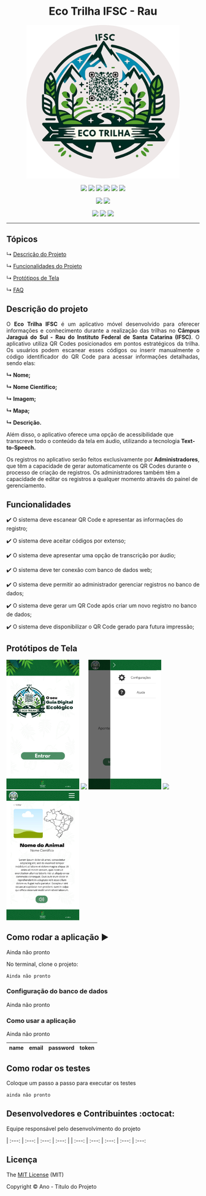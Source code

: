 <h1 align="center">Eco Trilha IFSC - Rau</h1>

<p align="center">
  <img src="https://github.com/Megwazi/assets/blob/main/Eco-Trail-IFSC.png" width=400 />
<p/>
  
<p align="center">
  <img src="https://img.shields.io/badge/Kotlin-0095D5?&style=for-the-badge&logo=kotlin&logoColor=white"/>
  <img src="https://img.shields.io/badge/MySQL-005C84?style=for-the-badge&logo=mysql&logoColor=white"/>
  <img src="https://img.shields.io/badge/JavaScript-323330?style=for-the-badge&logo=javascript&logoColor=F7DF1E"/>
  <img src="https://img.shields.io/badge/HTML5-E34F26?style=for-the-badge&logo=html5&logoColor=white"/>
  <img src="https://img.shields.io/badge/Figma-F24E1E?style=for-the-badge&logo=figma&logoColor=white"/>
  <img src="https://img.shields.io/badge/JetBrains%20Fleet-black?style=for-the-badge&logo=jetbrains"/>
</p>

<p align="center">
  <img src="https://img.shields.io/badge/Android-3DDC84?style=for-the-badge&logo=android&logoColor=white"/>
  <img src="https://img.shields.io/badge/iOS-000000?style=for-the-badge&logo=ios&logoColor=white"/>
</p>

<p align="center">
  <img src="https://img.shields.io/badge/%E2%9C%85%20Progresso-10%25-green?style=for-the-badge&color=green"/>
  <img src="https://img.shields.io/badge/%F0%9F%99%8D%E2%80%8D%E2%99%82%EF%B8%8FColaboradores-3-red?style=for-the-badge"/>
  <img src="https://img.shields.io/github/last-commit/giveyiin/EcoTrilhaIFSC?display_timestamp=committer&style=for-the-badge"/>
</p>
<hr>

## Tópicos 

↳ [Descrição do Projeto](#descrição-do-projeto)

↳ [Funcionalidades do Projeto](#funcionalidades)

↳ [Protótipos de Tela](#protótipos-de-tela)

↳ [FAQ](#faq)

## Descrição do projeto 

<p align="justify">
 O <b>Eco Trilha IFSC</b> é um aplicativo móvel desenvolvido para oferecer informações e conhecimento durante a realização das trilhas no <b>Câmpus Jaraguá do Sul - Rau do Instituto Federal de Santa Catarina (IFSC)</b>. O aplicativo utiliza QR Codes posicionados em pontos estratégicos da trilha. Os usuários podem escanear esses códigos ou inserir manualmente o código identificador do QR Code para acessar informações detalhadas, sendo elas: 
<b>
  
  ↳ Nome; 
  
  ↳ Nome Científico;
  
  ↳ Imagem;
  
  ↳ Mapa;
  
  ↳ Descrição.
</b>

Além disso, o aplicativo oferece uma opção de acessibilidade que transcreve todo o conteúdo da tela em áudio, utilizando a tecnologia <b>Text-to-Speech.</b>

Os registros no aplicativo serão feitos exclusivamente por <b>Administradores</b>, que têm a capacidade de gerar automaticamente os QR Codes durante o processo de criação de registros. Os administradores também têm a capacidade de editar os registros a qualquer momento através do painel de gerenciamento.
</p>

## Funcionalidades

:heavy_check_mark: O sistema deve escanear QR Code e apresentar as informações do registro;  

:heavy_check_mark: O sistema deve aceitar códigos por extenso; 

:heavy_check_mark: O sistema deve apresentar uma opção de transcrição por áudio;

:heavy_check_mark: O sistema deve ter conexão com banco de dados web;

:heavy_check_mark: O sistema deve permitir ao administrador gerenciar registros no banco de dados;

:heavy_check_mark: O sistema deve gerar um QR Code após criar um novo registro no banco de dados;

:heavy_check_mark: O sistema deve disponibilizar o QR Code gerado para futura impressão;


## Protótipos de Tela
<p float="left">
 

<img src="https://github.com/Megwazi/assets/blob/main/Menu.png" width=190 />
<img src="https://github.com/Megwazi/assets/blob/main/P%C3%A1gina%20QR.png" width=190 />
<img src="https://github.com/Megwazi/assets/blob/main/Menu%20Lateral.png" width=190 />
<img src="https://github.com/Megwazi/assets/blob/main/Pop-up%20C%C3%B3digo.png" width=190 />
<img src="https://github.com/Megwazi/assets/blob/main/%C3%81udio%20fechado.png" width=190 />
</p>

## Como rodar a aplicação :arrow_forward:
Ainda não pronto

No terminal, clone o projeto: 

```
Ainda não pronto
```

### Configuração do banco de dados

Ainda não pronto


### Como usar a aplicação

Ainda não pronto

|name|email|password|token|
| -------- |-------- |-------- |-------- |


## Como rodar os testes

Coloque um passo a passo para executar os testes

```
ainda não pronto
```

## Desenvolvedores e Contribuintes :octocat:

Equipe responsável pelo desenvolvimento do projeto

| :---: | :---: | :---: | :---: |
| :---: | :---: | :---: | :---: | :---:

## Licença 

The [MIT License]() (MIT)

Copyright :copyright: Ano - Titulo do Projeto
